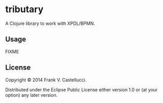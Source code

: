 # tributary

A Clojure library to work with XPDL/BPMN.

## Usage

FIXME

## License

Copyright © 2014 Frank V. Castellucci.

Distributed under the Eclipse Public License either version 1.0 or (at
your option) any later version.
